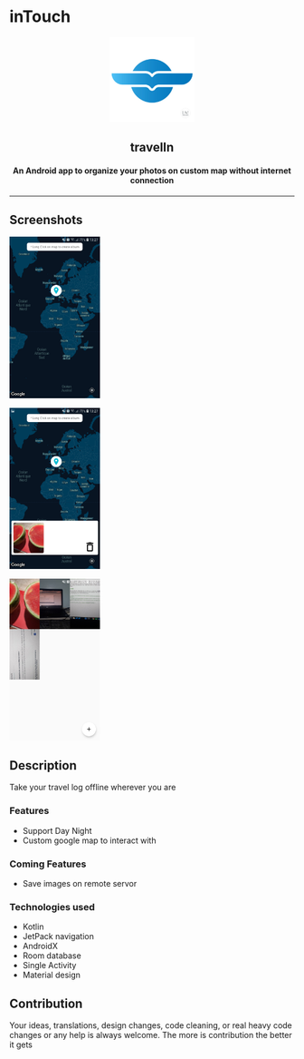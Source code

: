 # inTouch

<p align="center"><a href="https://github.com/azze-r/Android-Travel-Connected"><img src="https://github.com/azze-r/Android-Travel-Connected/blob/master/app/src/main/res/mipmap-mdpi/tra.jpg" width="150"></a></p> 

<h2 align="center"><b>travelIn</b></h2>

<h4 align="center">An Android app to organize your photos on custom map without internet connection</h4>

<p align="center"></p>
</p>
<hr>

## Screenshots

[<img src="https://github.com/azze-r/Android-Travel-Connected/blob/master/Screenshot_20200628-132739_TravelIn.jpg" width=160>](https://github.com/azze-r/Android-Travel-Connected/blob/master/Screenshot_20200628-132739_TravelIn.jpg)

[<img src="https://github.com/azze-r/Android-Travel-Connected/blob/master/Screenshot_20200628-132748_TravelIn.jpg" width=160>](https://github.com/azze-r/Android-Travel-Connected/blob/master/Screenshot_20200628-132748_TravelIn.jpg)

[<img src="https://github.com/azze-r/Android-Travel-Connected/blob/master/Screenshot_20200628-132759_TravelIn.jpg" width=160>](https://github.com/azze-r/Android-Travel-Connected/blob/master/Screenshot_20200628-132759_TravelIn.jpg)

## Description

Take your travel log offline wherever you are

### Features

* Support Day Night
* Custom google map to interact with

### Coming Features

* Save images on remote servor

### Technologies used
* Kotlin
* JetPack navigation
* AndroidX
* Room database
* Single Activity
* Material design

## Contribution
Your ideas, translations, design changes, code cleaning, or real heavy code changes or any help is always welcome. The more is contribution the better it gets
